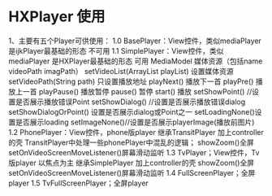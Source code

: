 # HXPlayer 使用
1、主要有五个Player可供使用：
    1.0 BasePlayer：View控件，类似mediaPlayer 是ijkPlayer最基础的形态 不可用
    1.1 SimplePlayer：View控件，类似mediaPlayer 是HXPlayer最基础的形态 可用
        MediaModel  媒体资源（包括name videoPath imagPath）
        setVideoList(ArrayList<MediaModel> playList) 设置媒体资源
        setVideoPath(String path) 只设置播放地址
        playNext() 播放下一首
        playPre() 播放上一首
        playPause() 播放暂停
        pause() 暂停
        start() 播放
        setShowPoint() //设置是否展示播放错误Point
        setShowDialog() //设置是否展示播放错误dialog
        setShowDialogOrPoint() 设置是否展示dialog或Point之一
        setLoadingNone()设置是否展示loading
        setImageNone()//设置是否展示playerImage(播放前图片)
    1.2 PhonePlayer：View控件，phone版player 继承TransitPlayer 加上controller的壳 
        TransitPlayer中处理一些phonePlayer中混乱的逻辑；
        showZoom()全屏 
        setOnVideoScreenMoveListener()屏幕滑动监听
    1.3 TvPlayer；View控件，Tv版player 以焦点为主 继承SimplePlayer 加上controller的壳
        showZoom()全屏 
        setOnVideoScreenMoveListener()屏幕滑动监听
    1.4 FullScreenPlayer；全屏player
    1.5 TvFullScreenPlayer；全屏player
